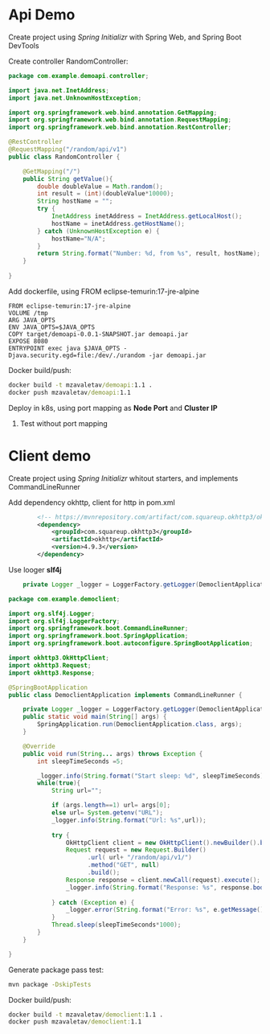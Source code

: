 # Api Demo

Create project using *Spring Initializr* with Spring Web, and Spring Boot DevTools

Create controller RandomController:
```java
package com.example.demoapi.controller;

import java.net.InetAddress;
import java.net.UnknownHostException;

import org.springframework.web.bind.annotation.GetMapping;
import org.springframework.web.bind.annotation.RequestMapping;
import org.springframework.web.bind.annotation.RestController;

@RestController
@RequestMapping("/random/api/v1")
public class RandomController {

    @GetMapping("/")
    public String getValue(){
        double doubleValue = Math.random();
        int result = (int)(doubleValue*10000);
        String hostName = "";
        try {
            InetAddress inetAddress = InetAddress.getLocalHost();
            hostName = inetAddress.getHostName();
        } catch (UnknownHostException e) {
            hostName="N/A";
        }
        return String.format("Number: %d, from %s", result, hostName);
    }
    
}
```

Add dockerfile, using FROM eclipse-temurin:17-jre-alpine

```docker
FROM eclipse-temurin:17-jre-alpine
VOLUME /tmp
ARG JAVA_OPTS
ENV JAVA_OPTS=$JAVA_OPTS
COPY target/demoapi-0.0.1-SNAPSHOT.jar demoapi.jar
EXPOSE 8080
ENTRYPOINT exec java $JAVA_OPTS -Djava.security.egd=file:/dev/./urandom -jar demoapi.jar
```

Docker build/push:
```cmd
docker build -t mzavaletav/demoapi:1.1 .
docker push mzavaletav/demoapi:1.1
```

Deploy in k8s, using port mapping as **Node Port** and **Cluster IP**

1. Test without port mapping



# Client demo 

Create project using *Spring Initializr* whitout starters, and implements CommandLineRunner

Add dependency okhttp, client for http in pom.xml

```xml
		<!-- https://mvnrepository.com/artifact/com.squareup.okhttp3/okhttp -->
		<dependency>
			<groupId>com.squareup.okhttp3</groupId>
			<artifactId>okhttp</artifactId>
			<version>4.9.3</version>
		</dependency>
```

Use looger **slf4j**

```java
	private Logger _logger = LoggerFactory.getLogger(DemoclientApplication.class); 
```

```java
package com.example.democlient;

import org.slf4j.Logger;
import org.slf4j.LoggerFactory;
import org.springframework.boot.CommandLineRunner;
import org.springframework.boot.SpringApplication;
import org.springframework.boot.autoconfigure.SpringBootApplication;

import okhttp3.OkHttpClient;
import okhttp3.Request;
import okhttp3.Response;

@SpringBootApplication
public class DemoclientApplication implements CommandLineRunner {

	private Logger _logger = LoggerFactory.getLogger(DemoclientApplication.class); 
	public static void main(String[] args) {
		SpringApplication.run(DemoclientApplication.class, args);
	}

	@Override
	public void run(String... args) throws Exception {
		int sleepTimeSeconds =5;

		_logger.info(String.format("Start sleep: %d", sleepTimeSeconds));
		while(true){
			String url="";

			if (args.length==1) url= args[0];
			else url= System.getenv("URL");
			_logger.info(String.format("Url: %s",url));
	
			try {
				OkHttpClient client = new OkHttpClient().newBuilder().build();
				Request request = new Request.Builder()
					  .url( url+ "/random/api/v1/")
					  .method("GET", null)
					  .build();
				Response response = client.newCall(request).execute();
				_logger.info(String.format("Response: %s", response.body().string()));
					
			} catch (Exception e) {
				_logger.error(String.format("Error: %s", e.getMessage()));
			}
			Thread.sleep(sleepTimeSeconds*1000);
		}
	}

}
```

Generate package pass test:

```cmd
mvn package -DskipTests
```
Docker build/push:
```cmd
docker build -t mzavaletav/democlient:1.1 .
docker push mzavaletav/democlient:1.1
```


